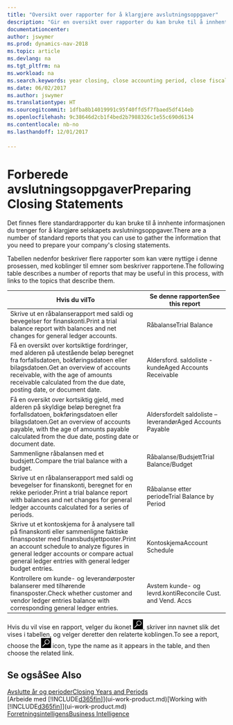 ```yaml
---
title: "Oversikt over rapporter for å klargjøre avslutningsoppgaver"
description: "Gir en oversikt over rapporter du kan bruke til å innhente informasjonen for å klargjøre selskapets avslutningsoppgaver når regnskapsåret er over."
documentationcenter: 
author: jswymer
ms.prod: dynamics-nav-2018
ms.topic: article
ms.devlang: na
ms.tgt_pltfrm: na
ms.workload: na
ms.search.keywords: year closing, close accounting period, close fiscal year, aging, creditor payments, vendor payments, assets, liabilities, equity, analysis, reporting, financial report, business intelligence, BI, Power Bi, KPI
ms.date: 06/02/2017
ms.author: jswymer
ms.translationtype: HT
ms.sourcegitcommit: 1dfba8b14019991c95f40ffd5f7fbaed5df414eb
ms.openlocfilehash: 9c38646d2cb1f4bed2b7988326c1e55c690d6134
ms.contentlocale: nb-no
ms.lasthandoff: 12/01/2017

---
```

# <a name="preparing-closing-statements"></a><span data-ttu-id="e7259-103">Forberede avslutningsoppgaver</span><span class="sxs-lookup"><span data-stu-id="e7259-103">Preparing Closing Statements</span></span>
<span data-ttu-id="e7259-104">Det finnes flere standardrapporter du kan bruke til å innhente informasjonen du trenger for å klargjøre selskapets avslutningsoppgaver.</span><span class="sxs-lookup"><span data-stu-id="e7259-104">There are a number of standard reports that you can use to gather the information that you need to prepare your company's closing statements.</span></span>

<span data-ttu-id="e7259-105">Tabellen nedenfor beskriver flere rapporter som kan være nyttige i denne prosessen, med koblinger til emner som beskriver rapportene.</span><span class="sxs-lookup"><span data-stu-id="e7259-105">The following table describes a number of reports that may be useful in this process, with links to the topics that describe them.</span></span>

| <span data-ttu-id="e7259-106">Hvis du vil</span><span class="sxs-lookup"><span data-stu-id="e7259-106">To</span></span> | <span data-ttu-id="e7259-107">Se denne rapporten</span><span class="sxs-lookup"><span data-stu-id="e7259-107">See this report</span></span> |
| --- | --- |
| <span data-ttu-id="e7259-108">Skrive ut en råbalanserapport med saldi og bevegelser for finanskonti.</span><span class="sxs-lookup"><span data-stu-id="e7259-108">Print a trial balance report with balances and net changes for general ledger accounts.</span></span> |<span data-ttu-id="e7259-109">Råbalanse</span><span class="sxs-lookup"><span data-stu-id="e7259-109">Trial Balance</span></span> |
| <span data-ttu-id="e7259-110">Få en oversikt over kortsiktige fordringer, med alderen på utestående beløp beregnet fra forfallsdatoen, bokføringsdatoen eller bilagsdatoen.</span><span class="sxs-lookup"><span data-stu-id="e7259-110">Get an overview of accounts receivable, with the age of amounts receivable calculated from the due date, posting date, or document date.</span></span> |<span data-ttu-id="e7259-111">Aldersford. saldoliste - kunde</span><span class="sxs-lookup"><span data-stu-id="e7259-111">Aged Accounts Receivable</span></span> |
| <span data-ttu-id="e7259-112">Få en oversikt over kortsiktig gjeld, med alderen på skyldige beløp beregnet fra forfallsdatoen, bokføringsdatoen eller bilagsdatoen.</span><span class="sxs-lookup"><span data-stu-id="e7259-112">Get an overview of accounts payable, with the age of amounts payable calculated from the due date, posting date or document date.</span></span> |<span data-ttu-id="e7259-113">Aldersfordelt saldoliste – leverandør</span><span class="sxs-lookup"><span data-stu-id="e7259-113">Aged Accounts Payable</span></span> |
| <span data-ttu-id="e7259-114">Sammenligne råbalansen med et budsjett.</span><span class="sxs-lookup"><span data-stu-id="e7259-114">Compare the trial balance with a budget.</span></span> |<span data-ttu-id="e7259-115">Råbalanse/Budsjett</span><span class="sxs-lookup"><span data-stu-id="e7259-115">Trial Balance/Budget</span></span> |
| <span data-ttu-id="e7259-116">Skrive ut en råbalanserapport med saldi og bevegelser for finanskonti, beregnet for en rekke perioder.</span><span class="sxs-lookup"><span data-stu-id="e7259-116">Print a trial balance report with balances and net changes for general ledger accounts calculated for a series of periods.</span></span> |<span data-ttu-id="e7259-117">Råbalanse etter periode</span><span class="sxs-lookup"><span data-stu-id="e7259-117">Trial Balance by Period</span></span> |
| <span data-ttu-id="e7259-118">Skrive ut et kontoskjema for å analysere tall på finanskonti eller sammenligne faktiske finansposter med finansbudsjettposter.</span><span class="sxs-lookup"><span data-stu-id="e7259-118">Print an account schedule to analyze figures in general ledger accounts or compare actual general ledger entries with general ledger budget entries.</span></span> |<span data-ttu-id="e7259-119">Kontoskjema</span><span class="sxs-lookup"><span data-stu-id="e7259-119">Account Schedule</span></span> |
| <span data-ttu-id="e7259-120">Kontrollere om kunde- og leverandørposter balanserer med tilhørende finansposter.</span><span class="sxs-lookup"><span data-stu-id="e7259-120">Check whether customer and vendor ledger entries balance with corresponding general ledger entries.</span></span> |<span data-ttu-id="e7259-121">Avstem kunde- og levrd.konti</span><span class="sxs-lookup"><span data-stu-id="e7259-121">Reconcile Cust. and Vend. Accs</span></span> |

<span data-ttu-id="e7259-122">Hvis du vil vise en rapport, velger du ikonet ![Søk etter side eller rapport](media/ui-search/search_small.png "Søk etter side eller rapport"), skriver inn navnet slik det vises i tabellen, og velger deretter den relaterte koblingen.</span><span class="sxs-lookup"><span data-stu-id="e7259-122">To see a report, choose the ![Search for Page or Report](media/ui-search/search_small.png "Search for Page or Report icon") icon, type the name as it appears in the table, and then choose the related link.</span></span>

## <a name="see-also"></a><span data-ttu-id="e7259-123">Se også</span><span class="sxs-lookup"><span data-stu-id="e7259-123">See Also</span></span>
[<span data-ttu-id="e7259-124">Avslutte år og perioder</span><span class="sxs-lookup"><span data-stu-id="e7259-124">Closing Years and Periods</span></span>](year-close-years-periods.md)  
<span data-ttu-id="e7259-125">[Arbeide med [!INCLUDE[d365fin](includes/d365fin_md.md)]](ui-work-product.md)</span><span class="sxs-lookup"><span data-stu-id="e7259-125">[Working with [!INCLUDE[d365fin](includes/d365fin_md.md)]](ui-work-product.md)</span></span>  
[<span data-ttu-id="e7259-126">Forretningsintelligens</span><span class="sxs-lookup"><span data-stu-id="e7259-126">Business Intelligence</span></span>](bi.md)


